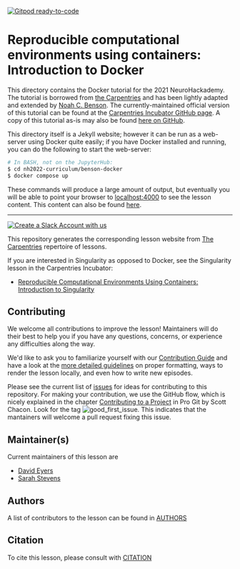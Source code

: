 [![Gitpod ready-to-code](https://img.shields.io/badge/Gitpod-ready--to--code-blue?logo=gitpod)](https://gitpod.io/#https://github.com/carpentries-incubator/docker-introduction)

# Reproducible computational environments using containers: Introduction to Docker

This directory contains the Docker tutorial for the 2021 NeuroHackademy. The tutorial is borrowed from [the Carpentries](https://carpentries.org/) and has been lightly adapted and extended by [Noah C. Benson](https://github.com/noahbenson/). The currently-maintained official version of this tutorial can be found at the [Carpentries Incubator GitHub page](https://github.com/carpentries-incubator/docker-introduction). A copy of this tutorial as-is may also be found [here on GitHub](https://github.com/richford/docker-introduction).

This directory itself is a Jekyll website; however it can be run as a web-server using Docker quite easily; if you have Docker installed and running, you can do the following to start the web-server:

```bash
# In BASH, not on the JupyterHub:
$ cd nh2022-curriculum/benson-docker
$ docker compose up
```

These commands will produce a large amount of output, but eventually you will be able to point your browser to [localhost:4000](http://127.0.0.1:4000/) to see the lesson content. This content can also be found [here](https://richiehalford.org/docker-introduction/).

---

[![Create a Slack Account with us](https://img.shields.io/badge/Create_Slack_Account-The_Carpentries-071159.svg)](https://swc-slack-invite.herokuapp.com/)

This repository generates the corresponding lesson website from [The Carpentries](https://carpentries.org/) repertoire of lessons. 

If you are interested in Singularity as opposed to Docker, see the Singularity lesson in the Carpentries Incubator: 
* [Reproducible Computational Environments Using Containers: Introduction to Singularity](https://github.com/carpentries-incubator/singularity-introduction)

## Contributing

We welcome all contributions to improve the lesson! Maintainers will do their best to help you if you have any
questions, concerns, or experience any difficulties along the way.

We'd like to ask you to familiarize yourself with our [Contribution Guide](CONTRIBUTING.md) and have a look at
the [more detailed guidelines][lesson-example] on proper formatting, ways to render the lesson locally, and even
how to write new episodes.

Please see the current list of [issues](https://github.com/carpentries-incubator/docker-introduction/issues) for ideas for contributing to this
repository. For making your contribution, we use the GitHub flow, which is
nicely explained in the chapter [Contributing to a Project](http://git-scm.com/book/en/v2/GitHub-Contributing-to-a-Project) in Pro Git
by Scott Chacon.
Look for the tag ![good_first_issue](https://img.shields.io/badge/-good%20first%20issue-gold.svg). This indicates that the mantainers will welcome a pull request fixing this issue.  


## Maintainer(s)

Current maintainers of this lesson are 

* [David Eyers](https://github.com/dme26/)
* [Sarah Stevens](https://github.com/sstevens2/)


## Authors

A list of contributors to the lesson can be found in [AUTHORS](AUTHORS)

## Citation

To cite this lesson, please consult with [CITATION](CITATION)

[lesson-example]: https://carpentries.github.io/lesson-example
